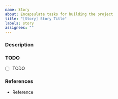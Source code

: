 ```yaml
---
name: Story
about: Encapsulate tasks for building the project
title: "[Story] Story Title"
labels: story
assignees: ""
---
```


### Description

<!-- brief description of what this story will accomplish -->

### TODO

<!-- TODO list in check list form -->

- [ ] TODO

### References

<!-- list of references to help perform the TODOs -->

- Reference
